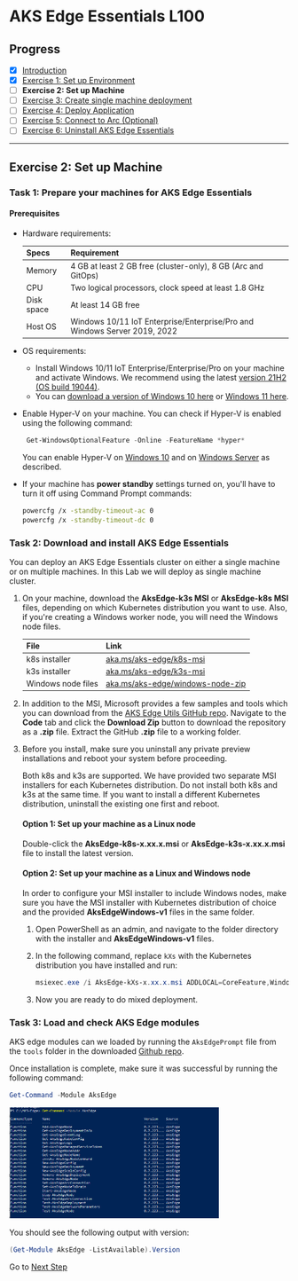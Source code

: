 # AKS Edge Essentials L100
## Progress

- [x] [Introduction](../README.md)  
- [x] [Exercise 1: Set up Environment](./Documentation/SetUp_Environment.md)
- [ ] **Exercise 2: Set up Machine**
- [ ] [Exercise 3: Create single machine deployment](./Documentation/SingleMachine_Deployment.md)
- [ ] [Exercise 4: Deploy Application](./Documentation/Deploy_Application.md)
- [ ] [Exercise 5: Connect to Arc (Optional)](./Documentation/Connect_Arc.md)
- [ ] [Exercise 6: Uninstall AKS Edge Essentials](./Documentation/Uninstall.md)
---

## Exercise 2: Set up Machine

### Task 1: Prepare your machines for AKS Edge Essentials

#### Prerequisites

- Hardware requirements:

  | Specs | Requirement |
  | ---------- | --------- |
  | Memory | 4 GB at least 2 GB free (cluster-only), 8 GB (Arc and GitOps) |
  | CPU | Two logical processors, clock speed at least 1.8 GHz |
  | Disk space | At least 14 GB free |
  | Host OS | Windows 10/11 IoT Enterprise/Enterprise/Pro and Windows Server 2019, 2022 |

- OS requirements: 
    - Install Windows 10/11 IoT Enterprise/Enterprise/Pro on your machine and activate Windows. We recommend using the latest [version 21H2 (OS build 19044)](/windows/release-health/release-information). 
    - You can [download a version of Windows 10 here](https://www.microsoft.com/software-download/windows10) or [Windows 11 here](https://www.microsoft.com/software-download/windows11).

- Enable Hyper-V on your machine. You can check if Hyper-V is enabled using the following command:

    ```powershell
     Get-WindowsOptionalFeature -Online -FeatureName *hyper*
    ```

    You can enable Hyper-V on [Windows 10](/en-us/virtualization/hyper-v-on-windows/quick-start/enable-hyper-v) and on [Windows Server](/windows-server/virtualization/hyper-v/get-started/get-started-with-hyper-v-on-windows) as described.
- If your machine has **power standby** settings turned on, you'll have to turn it off using Command Prompt commands:

    ```bash
    powercfg /x -standby-timeout-ac 0
    powercfg /x -standby-timeout-dc 0
    ```

### Task 2: Download and install AKS Edge Essentials

You can deploy an AKS Edge Essentials cluster on either a single machine or on multiple machines. In this Lab we will deploy as single machine cluster. 

1. On your machine, download the **AksEdge-k3s MSI** or **AksEdge-k8s MSI** files, depending on which Kubernetes distribution you want to use. Also, if you're creating a Windows worker node, you will need the Windows node files.

    | File | Link |
    | ---- | ---- |
    | k8s installer | [aka.ms/aks-edge/k8s-msi](https://aka.ms/aks-edge/k8s-msi)  |
    | k3s installer | [aka.ms/aks-edge/k3s-msi](https://aka.ms/aks-edge/k3s-msi) |
    | Windows node files | [aka.ms/aks-edge/windows-node-zip](https://aka.ms/aks-edge/windows-node-zip) |

1. In addition to the MSI, Microsoft provides a few samples and tools which you can download from the [AKS Edge Utils GitHub repo](https://github.com/Azure/AKS-Edge). Navigate to the **Code** tab and click the **Download Zip** button to download the repository as a **.zip** file. Extract the GitHub **.zip** file to a working folder.

1. Before you install, make sure you uninstall any private preview installations and reboot your system before proceeding.

    Both k8s and k3s are supported. We have provided two separate MSI installers for each Kubernetes distribution. Do not install both k8s and k3s at the same time. If you want to install a different Kubernetes distribution, uninstall the existing one first and reboot.

    #### Option 1: Set up your machine as a Linux node

    Double-click the **AksEdge-k8s-x.xx.x.msi** or **AksEdge-k3s-x.xx.x.msi** file to install the latest version.

    #### Option 2: Set up your machine as a Linux and Windows node

    In order to configure your MSI installer to include Windows nodes, make sure you have the MSI installer with Kubernetes distribution of choice and the provided **AksEdgeWindows-v1** files in the same folder.

    1. Open PowerShell as an admin, and navigate to the folder directory with the installer and **AksEdgeWindows-v1** files.

    2. In the following command, replace `kXs` with the Kubernetes distribution you have installed and run:

        ```powershell
        msiexec.exe /i AksEdge-kXs-x.xx.x.msi ADDLOCAL=CoreFeature,WindowsNodeFeature
        ```

    3. Now you are ready to do mixed deployment.

### Task 3: Load and check AKS Edge modules

AKS edge modules can we loaded by running the `AksEdgePrompt` file from the `tools` folder in the downloaded [Github repo](https://github.com/Azure/AKS-Edge/blob/main/tools/AksEdgePrompt.cmd).

Once installation is complete, make sure it was successful by running the following command:

```powershell
Get-Command -Module AksEdge
```
<img src="../Images/aks-edge-modules-installed.png" height="200"/>

You should see the following output with version:

```powershell
(Get-Module AksEdge -ListAvailable).Version
```

Go to [Next Step](./SingleMachine_Deployment.md)


